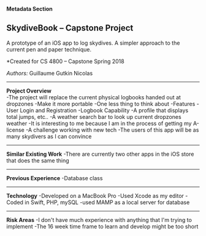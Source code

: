 **Metadata Section**
## SkydiveBook – Capstone Project
A prototype of an iOS app to log skydives. A simpler approach to the current pen and paper technique.

*Created for CS 4800 – Capstone Spring 2018

*Authors:* Guillaume Gutkin Nicolas

---

**Project Overview**  
-The project will replace the current physical logbooks handed out at dropzones
	-Make it more portable
	-One less thing to think about
-Features
	-User Login and Registration
	-Logbook Capability
	-A profile that displays total jumps, etc..
	-A weather search bar to look up current dropzones weather
-It is interesting to me because I am in the process of getting my A-license
        -A challenge working with new tech
-The users of this app will be as many skydivers as I can convince

---

**Similar Existing Work**
-There are currently two other apps in the iOS store that does the same thing

---

**Previous Experience**
-Database class

---

**Technology**
-Developed on a MacBook Pro
-Used Xcode as my editor
-Coded in Swift, PHP, mySQL
-used MAMP as a local server for database

---

**Risk Areas**
-I don't have much experience with anything that I'm trying to implement
-The 16 week time frame to learn and develop might be too short
			 
